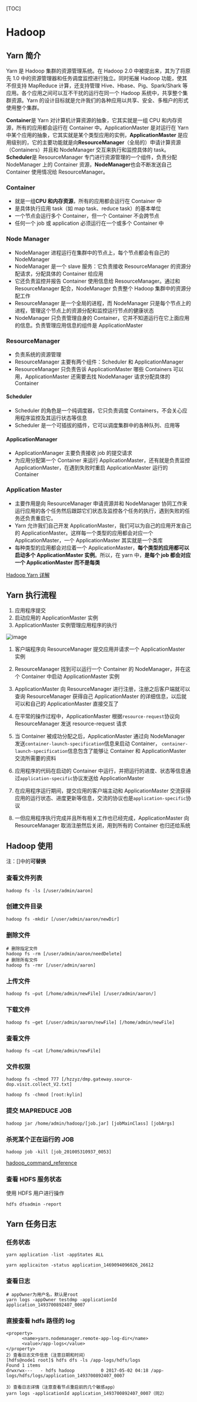 [TOC]

# Hadoop

## Yarn 简介

Yarn 是 Hadoop 集群的资源管理系统。在 Hadoop 2.0 中被提出来，其为了将原先 1.0 中的资源管理器和任务调度监控进行独立。同时拓展 Hadoop 功能，使其不但支持 MapReduce 计算，还支持管理 Hive、Hbase、Pig、Spark/Shark 等应用。各个应用之间可以互不干扰的运行在同一个 Hadoop 系统中，共享整个集群资源。Yarn 的设计目标就是允许我们的各种应用以共享、安全、多租户的形式使用整个集群。

**Container**是 Yarn 对计算机计算资源的抽象，它其实就是一组 CPU 和内存资源，所有的应用都会运行在 Container 中。ApplicationMaster 是对运行在 Yarn 中某个应用的抽象，它其实就是某个类型应用的实例，**ApplicationMaster** 是应用级别的，它的主要功能就是向**ResourceManager**（全局的）申请计算资源（Containers）并且和 NodeManager 交互来执行和监控具体的 task。**Scheduler**是 ResourceManager 专门进行资源管理的一个组件，负责分配 NodeManager 上的 Container 资源，**NodeManager**也会不断发送自己 Container 使用情况给 ResourceManager。

### Container

- 就是一组**CPU 和内存资源**，所有的应用都会运行在 Container 中
- 是具体执行应用 task（如 map task、reduce task）的基本单位
- 一个节点会运行多个 Container，但一个 Container 不会跨节点
- 任何一个 job 或 application 必须运行在一个或多个 Container 中

### Node Manager

- NodeManager 进程运行在集群中的节点上，每个节点都会有自己的 NodeManager
- NodeManager 是一个 slave 服务：它负责接收 ResourceManager 的资源分配请求，分配具体的 Container 给应用
- 它还负责监控并报告 Container 使用信息给 ResourceManager。通过和 ResourceManager 配合，NodeManager 负责整个 Hadoop 集群中的资源分配工作
- ResourceManager 是一个全局的进程，而 NodeManager 只是每个节点上的进程，管理这个节点上的资源分配和监控运行节点的健康状态
- NodeManager 只负责管理自身的 Container，它并不知道运行在它上面应用的信息。负责管理应用信息的组件是 ApplicationMaster

### ResourceManager

- 负责系统的资源管理
- ResourceManager 主要有两个组件：Scheduler 和 ApplicationManager
- ResourceManager 只负责告诉 ApplicationMaster 哪些 Containers 可以用，ApplicationMaster 还需要去找 NodeManager 请求分配具体的 Container

#### Scheduler

- Scheduler 的角色是一个纯调度器，它只负责调度 Containers，不会关心应用程序监控及其运行状态等信息
- Scheduler 是一个可插拔的插件，它可以调度集群中的各种队列、应用等

#### ApplicationManager

- ApplicationManager 主要负责接收 job 的提交请求
- 为应用分配第一个 Container 来运行 ApplicationMaster，还有就是负责监控 ApplicationMaster，在遇到失败时重启 ApplicationMaster 运行的 Container

### Application Master

- 主要作用是向 ResourceManager 申请资源并和 NodeManager 协同工作来运行应用的各个任务然后跟踪它们状态及监控各个任务的执行，遇到失败的任务还负责重启它。
- Yarn 允许我们自己开发 ApplicationMaster，我们可以为自己的应用开发自己的 ApplicationMaster。这样每一个类型的应用都会对应一个 ApplicationMaster，一个 ApplicationMaster 其实就是一个类库
- 每种类型的应用都会对应着一个 ApplicationMaster，**每个类型的应用都可以启动多个 ApplicationMaster 实例**。所以，在 yarn 中，**是每个 job 都会对应一个 ApplicationMaster 而不是每类**

[Hadoop Yarn 详解](https://yq.aliyun.com/articles/5896)

## Yarn 执行流程

1. 应用程序提交
2. 启动应用的 ApplicationMaster 实例
3. ApplicationMaster 实例管理应用程序的执行

![image](http://aliyunzixunbucket.oss-cn-beijing.aliyuncs.com/csdn/27a9bedd-dbab-4981-9c81-9893fa9aafdd?x-oss-process=image/resize,p_100/auto-orient,1/quality,q_90/format,jpg/watermark,image_eXVuY2VzaGk=,t_100,g_se,x_0,y_0)

1. 客户端程序向 ResourceManager 提交应用并请求一个 ApplicationMaster 实例

2. ResourceManager 找到可以运行一个 Container 的 NodeManager，并在这个 Container 中启动 ApplicationMaster 实例

3. ApplicationMaster 向 ResourceManager 进行注册，注册之后客户端就可以查询 ResourceManager 获得自己 ApplicationMaster 的详细信息，以后就可以和自己的 ApplicationMaster 直接交互了

4. 在平常的操作过程中，ApplicationMaster 根据`resource-request`协议向 ResourceManager 发送 resource-request 请求

5. 当 Container 被成功分配之后，ApplicationMaster 通过向 NodeManager 发送`container-launch-specification`信息来启动 Container， `container-launch-specification`信息包含了能够让 Container 和 ApplicationMaster 交流所需要的资料

6. 应用程序的代码在启动的 Container 中运行，并把运行的进度、状态等信息通过`application-specific`协议发送给 ApplicationMaster

7. 在应用程序运行期间，提交应用的客户端主动和 ApplicationMaster 交流获得应用的运行状态、进度更新等信息，交流的协议也是`application-specific`协议

8. 一但应用程序执行完成并且所有相关工作也已经完成，ApplicationMaster 向 ResourceManager 取消注册然后关闭，用到所有的 Container 也归还给系统

## Hadoop 使用

注：[]中的**可替换**

### 查看文件列表

```
hadoop fs -ls [/user/admin/aaron]
```

### 创建文件目录

```
hadoop fs -mkdir [/user/admin/aaron/newDir]
```

### 删除文件

```
# 删除指定文件
hadoop fs -rm [/user/admin/aaron/needDelete]
# 删除所有文件
hadoop fs -rmr [/user/admin/aaron]
```

### 上传文件

```
hadoop fs –put [/home/admin/newFile] [/user/admin/aaron/]
```

### 下载文件

```
hadoop fs –get [/user/admin/aaron/newFile] [/home/admin/newFile]
```

### 查看文件

```
hadoop fs –cat [/home/admin/newFile]
```

### 文件权限

```
hadoop fs -chmod 777 [/hzzyz/dmp.gateway.source-dop.visit.collect_V2.txt]

hadoop fs -chmod [root:kylin]
```

### 提交 MAPREDUCE JOB

```
hadoop jar /home/admin/hadoop/[job.jar] [jobMainClass] [jobArgs]
```

### 杀死某个正在运行的 JOB

```
hadoop job -kill [job_201005310937_0053]
```

[hadoop_command_reference](https://www.tutorialspoint.com/hadoop/hadoop_command_reference.htm)

### 查看 HDFS 服务状态

使用 HDFS 用户进行操作

```
hdfs dfsadmin -report
```

## Yarn 任务日志

### 任务状态

```
yarn application -list -appStates ALL

yarn applicaiton -status application_1469094096026_26612
```

### 查看日志

```
# appOwner为用户名，默认是root
yarn logs -appOwner testdmp -applicationId application_1493700892407_0007
```

### 直接查看 hdfs 路径的 log

```
<property>
      <name>yarn.nodemanager.remote-app-log-dir</name>
      <value>/app-logs</value>
</property>
2）查看日志文件信息（注意日期和时间）
[hdfs@node1 root]$ hdfs dfs -ls /app-logs/hdfs/logs
Found 1 items
drwxrwx---   - hdfs hadoop          0 2017-05-02 04:18 /app-logs/hdfs/logs/application_1493700892407_0007

3）查看日志详情（注意查看节点重启前的几个敏感app）
yarn logs -applicationId application_1493700892407_0007（同2）
```
